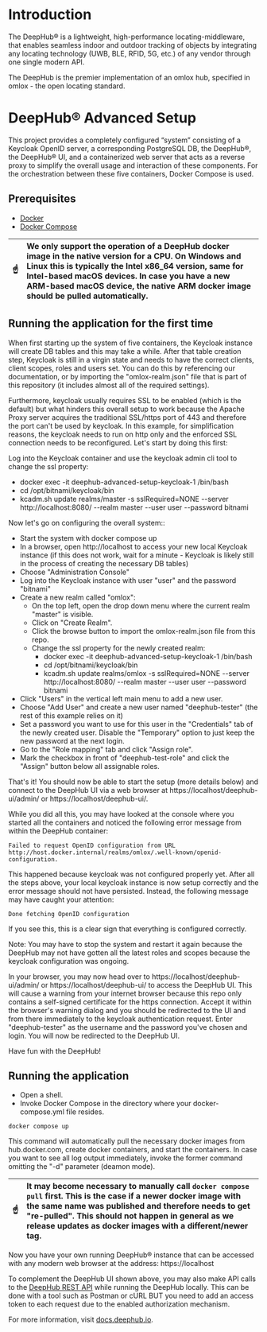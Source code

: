 # Introduction

The DeepHub® is a lightweight, high-performance locating-middleware, that enables seamless indoor and outdoor tracking of objects by integrating any locating technology (UWB, BLE, RFID, 5G, etc.) of any vendor through one single modern API.

The DeepHub is the premier implementation of an omlox hub, specified in omlox - the open locating standard.

# DeepHub® Advanced Setup

This project provides a completely configured “system” consisting of a Keycloak OpenID server, a corresponding PostgreSQL DB, the DeepHub®, the DeepHub® UI, and a containerized web server that acts as a reverse proxy to simplify the overall usage and interaction of these components. For the orchestration between these five containers, Docker Compose is used.

## Prerequisites
* [Docker](https://docs.docker.com/engine/install/)
* [Docker Compose](https://docs.docker.com/compose/install/)

| :point_up: | We only support the operation of a DeepHub docker image in the native version for a CPU. On Windows and Linux this is typically the Intel x86_64 version, same for Intel-based macOS devices. In case you have a new ARM-based macOS device, the native ARM docker image should be pulled automatically. |
| ---------- | :------------------------------------------------------------------------------------------------------------------------------------------------------------------------------------------------------------------------------------------------------------------------------------------------------- |

## Running the application for the first time

When first starting up the system of five containers, the Keycloak instance will create DB tables and this may take a while. After that table creation step, Keycloak is still in a virgin state and needs to have the correct clients, client scopes, roles and users set. You can do this by referencing our documentation, or by importing the "omlox-realm.json" file that is part of this repository (it includes almost all of the required settings).

Furthermore, keycloak usually requires SSL to be enabled (which is the default) but what hinders this overall setup to work because the Apache Proxy server acquires the traditional SSL/https port of 443 and therefore the port can't be used by keycloak. In this example, for simplification reasons, the keycloak needs to run on http only and the enforced SSL connection needs to be reconfigured. Let's start by doing this first:

Log into the Keycloak container and use the keycloak admin cli tool to change the ssl property:
* docker exec -it deephub-advanced-setup-keycloak-1 /bin/bash
* cd /opt/bitnami/keycloak/bin
* kcadm.sh update realms/master -s sslRequired=NONE --server http://localhost:8080/ --realm master --user user --password bitnami

Now let's go on configuring the overall system::

* Start the system with docker compose up
* In a browser, open http://localhost to access your new local Keycloak instance (if this does not work, wait for a minute - Keycloak is likely still in the process of creating the necessary DB tables)
* Choose "Administration Console"
* Log into the Keycloak instance with user "user" and the password "bitnami"
* Create a new realm called "omlox":
  * On the top left, open the drop down menu where the current realm "master" is visible.
  * Click on "Create Realm".
  * Click the browse button to import the omlox-realm.json file from this repo.
  * Change the ssl property for the newly created realm:
    * docker exec -it deephub-advanced-setup-keycloak-1 /bin/bash
    * cd /opt/bitnami/keycloak/bin
    * kcadm.sh update realms/omlox -s sslRequired=NONE --server http://localhost:8080/ --realm master --user user --password bitnami
* Click "Users" in the vertical left main menu to add a new user.
* Choose "Add User" and create a new user named "deephub-tester" (the rest of this example relies on it)
* Set a password you want to use for this user in the "Credentials" tab of the newly created user. Disable the "Temporary" option to just keep the new password at the next login.
* Go to the "Role mapping" tab and click "Assign role".
* Mark the checkbox in front of "deephub-test-role" and click the "Assign" button below all assignable roles.

That's it! You should now be able to start the setup (more details below) and connect to the DeepHub UI via a web browser at https://localhost/deephub-ui/admin/ or https://localhost/deephub-ui/.

While you did all this, you may have looked at the console where you started all the containers and noticed the following error message from within the DeepHub container:

```Failed to request OpenID configuration from URL http://host.docker.internal/realms/omlox/.well-known/openid-configuration.```

This happened because keycloak was not configured properly yet. After all the steps above, your local keycloak instance is now setup correctly and the error message should not have persisted. Instead, the following message may have caught your attention:

```Done fetching OpenID configuration```

If you see this, this is a clear sign that everything is configured correctly.

Note: You may have to stop the system and restart it again because the DeepHub may not have gotten all the latest roles and scopes because the keycloak configuration was ongoing.

In your browser, you may now head over to https://localhost/deephub-ui/admin/ or https://localhost/deephub-ui/ to access the DeepHub UI. This will cause a warning from your internet browser because this repo only contains a self-signed certificate for the https connection. Accept it within the browser's warning dialog and you should be redirected to the UI and from there immediately to the keycloak authentication request. Enter "deephub-tester" as the username and the password you've chosen and login. You will now be redirected to the DeepHub UI.

Have fun with the DeepHub!

## Running the application
* Open a shell.
* Invoke Docker Compose in the directory where your docker-compose.yml file resides.
```
docker compose up
```

This command will automatically pull the necessary docker images from hub.docker.com, create docker containers, and start the containers. In case you want to see all log output immediately, invoke the former command omitting the "-d" parameter (deamon mode).

| :point_up: | It may become necessary to manually call ```docker compose pull``` first. This is the case if a newer docker image with the same name was published and therefore needs to get "re-pulled". This should not happen in general as we release updates as docker images with a different/newer tag. |
| ---------- | :----------------------------------------------------------------------------------------------------------------------------------------------------------------------------------------------------------------------------------------------------------------------------------------------- |

Now you have your own running DeepHub® instance that can be accessed with any modern web browser at the address: https://localhost

To complement the DeepHub UI shown above, you may also make API calls to the [DeepHub REST API](https://docs.deephub.io/api_reference/restApi.html#/deep-hub-api-rest-api) while running the DeepHub locally. This can be done with a tool such as Postman or cURL BUT you need to add an access token to each request due to the enabled authorization mechanism.

For more information, visit [docs.deephub.io](https://docs.deephub.io/docs/testing-deephub/running_dh_locally/).
